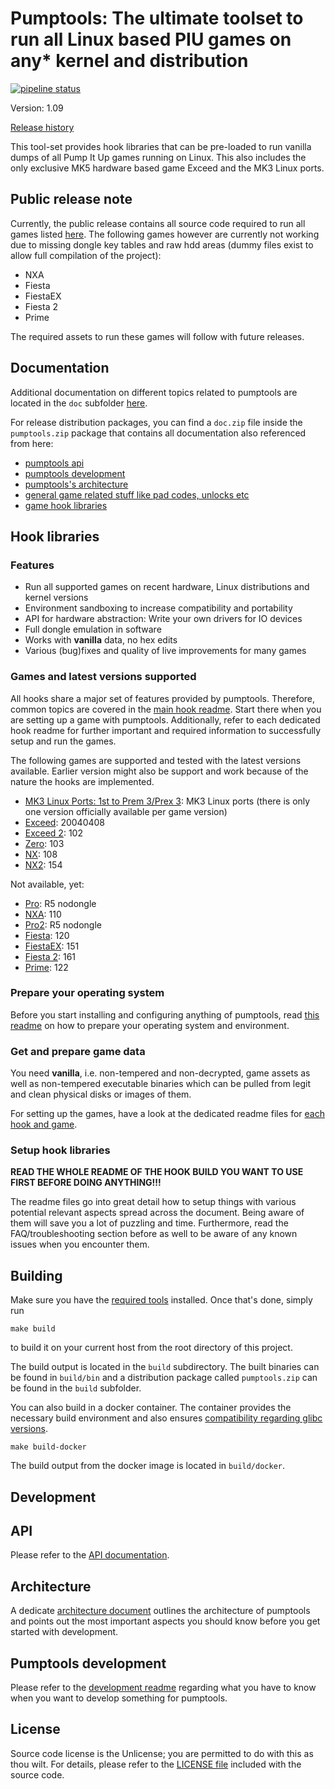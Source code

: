 # Pumptools: The ultimate toolset to run all Linux based PIU games on any* kernel and distribution
[![pipeline status](https://dev.s-ul.eu/hackitup/pumptools/badges/master/pipeline.svg)](https://dev.s-ul.eu/hackitup/pumptools/commits/master)

Version: 1.09

[Release history](CHANGELOG.md)

This tool-set provides hook libraries that can be pre-loaded to run vanilla dumps of all Pump It Up games running on
Linux. This also includes the only exclusive MK5 hardware based game Exceed and the MK3 Linux ports.

## Public release note
Currently, the public release contains all source code required to run all games listed
[here](#games-and-latest-versions-supported). The following games however are currently not working due to missing
dongle key tables and raw hdd areas (dummy files exist to allow full compilation of the project):
* NXA
* Fiesta
* FiestaEX
* Fiesta 2
* Prime

The required assets to run these games will follow with future releases.

## Documentation
Additional documentation on different topics related to pumptools are located in the `doc` subfolder
[here](doc/README.md).

For release distribution packages, you can find a `doc.zip` file inside the `pumptools.zip` package that contains all
documentation also referenced from here:
* [pumptools api](doc/api/api.md)
* [pumptools development](doc/development/development.md)
* [pumptools's architecture](doc/development/architecture.md)
* [general game related stuff like pad codes, unlocks etc](doc/game/game.md)
* [game hook libraries](doc/hook/hook.md)

## Hook libraries
### Features
* Run all supported games on recent hardware, Linux distributions and kernel versions
* Environment sandboxing to increase compatibility and portability
* API for hardware abstraction: Write your own drivers for IO devices
* Full dongle emulation in software
* Works with **vanilla** data, no hex edits
* Various (bug)fixes and quality of live improvements for many games

### Games and latest versions supported
All hooks share a major set of features provided by pumptools. Therefore, common topics are covered in the
[main hook readme](doc/hook/hook.md). Start there when you are setting up a game with pumptools. Additionally, refer to
each dedicated hook readme for further important and required information to successfully setup and run the games.

The following games are supported and tested with the latest versions available. Earlier version might also be support
and work because of the nature the hooks are implemented.

* [MK3 Linux Ports: 1st to Prem 3/Prex 3](doc/hook/mk3hook.md): MK3 Linux ports (there is only one version officially
available per game version)
* [Exceed](doc/hook/exchook.md): 20040408
* [Exceed 2](doc/hook/x2hook.md): 102
* [Zero](doc/hook/zerohook.md): 103
* [NX](doc/hook/nxhook.md): 108
* [NX2](doc/hook/nx2hook.md): 154

Not available, yet:
* [Pro](doc/hook/prohook.md): R5 nodongle
* [NXA](doc/hook/nxahook.md): 110
* [Pro2](doc/hook/pro2hook.md): R5 nodongle
* [Fiesta](doc/hook/fsthook.md): 120
* [FiestaEX](doc/hook/fexhook.md): 151
* [Fiesta 2](doc/hook/f2hook.md): 161
* [Prime](doc/hook/prihook.md): 122

### Prepare your operating system
Before you start installing and configuring anything of pumptools, read [this readme](doc/hook/os.md) on how to prepare
your operating system and environment.

### Get and prepare game data
You need **vanilla**, i.e. non-tempered and non-decrypted, game assets as well as non-tempered executable binaries
which can be pulled from legit and clean physical disks or images of them.

For setting up the games, have a look at the dedicated readme files for
[each hook and game](#games-and-latest-versions-supported).

### Setup hook libraries
**READ THE WHOLE README OF THE HOOK BUILD YOU WANT TO USE FIRST BEFORE DOING ANYTHING!!!**

The readme files go into great detail how to setup things with various potential relevant aspects spread across the
document. Being aware of them will save you a lot of puzzling and time. Furthermore, read the FAQ/troubleshooting
section before as well to be aware of any known issues when you encounter them.

## Building
Make sure you have the [required tools](doc/development.md) installed. Once that's done, simply run
```shell script
make build
```

to build it on your current host from the root directory of this project.

The build output is located in the `build` subdirectory. The built binaries can be found in `build/bin` and a
distribution package called `pumptools.zip` can be found in the `build` subfolder.

You can also build in a docker container. The container provides the necessary build environment and also ensures 
[compatibility regarding glibc versions](doc/development/development.md#compatibility-issues-with-newer-glibc-versions).
```shell script
make build-docker
```

The build output from the docker image is located in `build/docker`.

## Development
## API
Please refer to the [API documentation](doc/api/api.md).

## Architecture
A dedicate [architecture document](doc/architecture.md) outlines the architecture of pumptools and points out the most
important aspects you should know before you get started with development.

## Pumptools development
Please refer to the [development readme](doc/development.md) regarding what you have to know when you want to develop
something for pumptools.

## License
Source code license is the Unlicense; you are permitted to do with this as thou wilt. For details, please refer to the
[LICENSE file](LICENSE) included with the source code.
